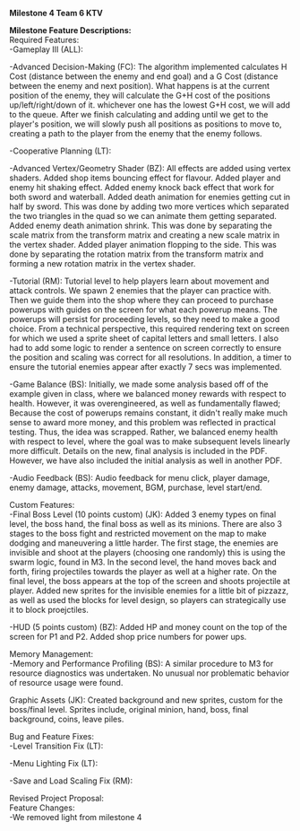 **Milestone 4 Team 6 KTV**

**Milestone Feature Descriptions:**  
Required Features:  
-Gameplay III (ALL):

-Advanced Decision-Making (FC): The algorithm implemented calculates H Cost (distance between the enemy and end goal) and a G Cost (distance between the enemy and next position). What happens is at the current position of the enemy, they will calculate the G+H cost of the positions up/left/right/down of it. whichever one has the lowest G+H cost, we will add to the queue. After we finish calculating and adding until we get to the player's position, we will slowly push all positions as positions to move to, creating a path to the player from the enemy that the enemy follows.

-Cooperative Planning (LT):

-Advanced Vertex/Geometry Shader (BZ): All effects are added using vertex shaders. Added shop items bouncing effect for flavour. Added player and enemy hit shaking effect. Added enemy knock back effect that work for both sword and waterball. Added death animation for enemies getting cut in half by sword. This was done by adding two more vertices which separated the two triangles in the quad so we can animate them getting separated. Added enemy death animation shrink. This was done by separating the scale matrix from the transform matrix and creating a new scale matrix in the vertex shader. Added player animation flopping to the side. This was done by separating the rotation matrix from the transform matrix and forming a new rotation matrix in the vertex shader.

-Tutorial (RM):
Tutorial level to help players learn about movement and attack controls. We spawn 2 enemies that the player can practice with. Then we guide them into the shop 
where they can proceed to purchase powerups with guides on the screen for what each powerup means. The powerups will persist for proceeding levels, so they need 
to make a good choice. From a technical perspective, this required rendering text on screen for which we used a sprite sheet of capital letters and small letters. 
I also had to add some logic to render a sentence on screen correctly to ensure the position and scaling was correct for all resolutions. In addition, a timer to ensure the 
tutorial enemies appear after exactly 7 secs was implemented. 

-Game Balance (BS): Initially, we made some analysis based off of the example given in class, where we balanced money rewards with respect to health. However, it was overengineered, as well as fundamentally flawed; Because the cost of powerups remains constant, it didn't really make much sense to award more money, and this problem was reflected in practical testing. Thus, the idea was scrapped. Rather, we balanced enemy health with respect to level, where the goal was to make subsequent levels linearly more difficult. Details on the new, final analysis is included in the PDF. However, we have also included the initial analysis as well in another PDF.

-Audio Feedback (BS): Audio feedback for menu click, player damage, enemy damage, attacks, movement, BGM, purchase, level start/end.

Custom Features:  
-Final Boss Level (10 points custom) (JK): Added 3 enemy types on final level, the boss hand, the final boss as well as its minions. There are also 3 stages to the boss fight and restricted movement on the map to make dodging and maneuvering a little harder. The first stage, the enemies are invisible and shoot at the players (choosing one randomly) this is using the swarm logic, found in M3. In the second level, the hand moves back and forth, firing projectiles towards the player as well at a higher rate. On the final level, the boss appears at the top of the screen and shoots projectile at player. Added new sprites for the invisible enemies for a little bit of pizzazz, as well as used the blocks for level design, so players can strategically use it to block proejctiles.

-HUD (5 points custom) (BZ): Added HP and money count on the top of the screen for P1 and P2. Added shop price numbers for power ups.

Memory Management:  
-Memory and Performance Profiling (BS): A similar procedure to M3 for resource diagnostics was undertaken. No unusual nor problematic behavior of resource usage were found.

Graphic Assets (JK):  Created background and new sprites, custom for the boss/final level. Sprites include, original minion, hand, boss, final background, coins, leave piles.

Bug and Feature Fixes:  
-Level Transition Fix (LT):

-Menu Lighting Fix (LT):

-Save and Load Scaling Fix (RM):

Revised Project Proposal:  
Feature Changes:  
-We removed light from milestone 4


